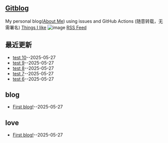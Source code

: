 ## [Gitblog](https://yihong0618.github.io/gitblog/)
My personal blog([About Me](https://github.com/yihong0618/gitblog/issues/282)) using issues and GitHub Actions (随意转载，无需署名)
[Things I like](https://github.com/yihong0618/gitblog/issues/311)
![image](https://github.com/user-attachments/assets/a168bf11-661e-4566-b042-7fc9544de528)
[RSS Feed](https://raw.githubusercontent.com/njwzwang/blogs/master/feed.xml)

## 最近更新
- [test 10](https://github.com/njwzwang/blogs/issues/10)--2025-05-27
- [test 9](https://github.com/njwzwang/blogs/issues/9)--2025-05-27
- [test 8](https://github.com/njwzwang/blogs/issues/8)--2025-05-27
- [test 7](https://github.com/njwzwang/blogs/issues/7)--2025-05-27
- [test 6](https://github.com/njwzwang/blogs/issues/6)--2025-05-27
## blog

- [First blog!](https://github.com/njwzwang/blogs/issues/1)--2025-05-27
## love

- [First blog!](https://github.com/njwzwang/blogs/issues/1)--2025-05-27

